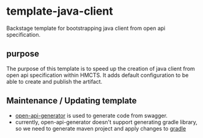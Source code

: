 # template-java-client

Backstage template for bootstrapping java client from open api specification.

## purpose

The purpose of this template is to speed up the creation of java client from open api specification within HMCTS. It adds default configuration to be able to create and publish the artifact.

## Maintenance / Updating template

- [open-api-generator](https://github.com/OpenAPITools/openapi-generator) is used to generate code from swagger.
- currently, open-api-generator doesn't support generating gradle library, so we need to generate maven project and apply changes to [gradle]({{cookiecutter.component_id}}/build.gradle) 